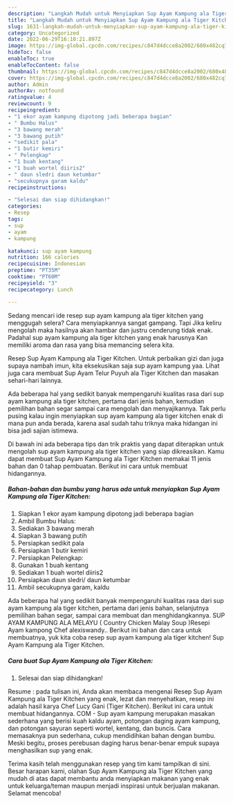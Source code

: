 ```yaml
---
description: "Langkah Mudah untuk Menyiapkan Sup Ayam Kampung ala Tiger Kitchen yang Bisa Manjain Lidah, Buat Buka Puasa Lezat"
title: "Langkah Mudah untuk Menyiapkan Sup Ayam Kampung ala Tiger Kitchen yang Bisa Manjain Lidah, Buat Buka Puasa Lezat"
slug: 1631-langkah-mudah-untuk-menyiapkan-sup-ayam-kampung-ala-tiger-kitchen-yang-bisa-manjain-lidah-buat-buka-puasa-lezat
category: Uncategorized
date: 2022-06-29T16:10:21.897Z
image: https://img-global.cpcdn.com/recipes/c847d4dcce8a2002/680x482cq70/sup-ayam-kampung-ala-tiger-kitchen-foto-resep-utama.jpg
hideToc: false
enableToc: true
enableTocContent: false
thumbnail: https://img-global.cpcdn.com/recipes/c847d4dcce8a2002/680x482cq70/sup-ayam-kampung-ala-tiger-kitchen-foto-resep-utama.jpg
cover: https://img-global.cpcdn.com/recipes/c847d4dcce8a2002/680x482cq70/sup-ayam-kampung-ala-tiger-kitchen-foto-resep-utama.jpg
author: Admin
authorAv: notfound
ratingvalue: 4
reviewcount: 9
recipeingredient:
- "1 ekor ayam kampung dipotong jadi beberapa bagian"
- " Bumbu Halus"
- "3 bawang merah"
- "3 bawang putih"
- "sedikit pala"
- "1 butir kemiri"
- " Pelengkap"
- "1 buah kentang"
- "1 buah wortel diiris2"
- " daun sledri daun ketumbar"
- "secukupnya garam kaldu"
recipeinstructions:

- "Selesai dan siap dihidangkan!"
categories:
- Resep
tags:
- sup
- ayam
- kampung

katakunci: sup ayam kampung 
nutrition: 166 calories
recipecuisine: Indonesian
preptime: "PT35M"
cooktime: "PT60M"
recipeyield: "3"
recipecategory: Lunch

---
```



Sedang mencari ide resep sup ayam kampung ala tiger kitchen yang menggugah selera? Cara menyiapkannya sangat gampang. Tapi Jika keliru mengolah maka hasilnya akan hambar dan justru cenderung tidak enak. Padahal sup ayam kampung ala tiger kitchen yang enak harusnya Kan memiliki aroma dan rasa yang bisa memancing selera kita.


Resep Sup Ayam Kampung ala Tiger Kitchen. Untuk perbaikan gizi dan juga supaya nambah imun, kita eksekusikan saja sup ayam kampung yaa. Lihat juga cara membuat Sup Ayam Telur Puyuh ala Tiger Kitchen dan masakan sehari-hari lainnya.

Ada beberapa hal yang sedikit banyak mempengaruhi kualitas rasa dari sup ayam kampung ala tiger kitchen, pertama dari jenis bahan, kemudian pemilihan bahan segar sampai cara mengolah dan menyajikannya. Tak perlu pusing kalau ingin menyiapkan sup ayam kampung ala tiger kitchen enak di mana pun anda berada, karena asal sudah tahu triknya maka hidangan ini bisa jadi sajian istimewa.


Di bawah ini ada beberapa tips dan trik praktis yang dapat diterapkan untuk mengolah sup ayam kampung ala tiger kitchen yang siap dikreasikan. Kamu dapat membuat Sup Ayam Kampung ala Tiger Kitchen memakai 11 jenis bahan dan 0 tahap pembuatan. Berikut ini cara untuk membuat hidangannya.

<!--inarticleads1-->

##### Bahan-bahan dan bumbu yang harus ada untuk menyiapkan Sup Ayam Kampung ala Tiger Kitchen:

1. Siapkan 1 ekor ayam kampung dipotong jadi beberapa bagian
1. Ambil  Bumbu Halus:
1. Sediakan 3 bawang merah
1. Siapkan 3 bawang putih
1. Persiapkan sedikit pala
1. Persiapkan 1 butir kemiri
1. Persiapkan  Pelengkap:
1. Gunakan 1 buah kentang
1. Sediakan 1 buah wortel diiris2
1. Persiapkan  daun sledri/ daun ketumbar
1. Ambil secukupnya garam, kaldu


Ada beberapa hal yang sedikit banyak mempengaruhi kualitas rasa dari sup ayam kampung ala tiger kitchen, pertama dari jenis bahan, selanjutnya pemilihan bahan segar, sampai cara membuat dan menghidangkannya. SUP AYAM KAMPUNG ALA MELAYU ( Country Chicken Malay Soup )Resepi Ayam kampong Chef alexiswandy.. Berikut ini bahan dan cara untuk membuatnya, yuk kita coba resep sup ayam kampung ala tiger kitchen! Sup Ayam Kampung ala Tiger Kitchen. 

<!--inarticleads2-->

##### Cara buat Sup Ayam Kampung ala Tiger Kitchen:


1. Selesai dan siap dihidangkan!

Resume : pada tulisan ini, Anda akan membaca mengenai Resep Sup Ayam Kampung ala Tiger Kitchen yang enak, lezat dan menyehatkan, resep ini adalah hasil karya Chef Lucy Gani (Tiger Kitchen). Berikut ini cara untuk membuat hidangannya. COM - Sup ayam kampung merupakan masakan sederhana yang berisi kuah kaldu ayam, potongan daging ayam kampung, dan potongan sayuran seperti wortel, kentang, dan buncis. Cara memasaknya pun sederhana, cukup mendidihkan bahan dengan bumbu. Meski begitu, proses perebusan daging harus benar-benar empuk supaya menghasilkan sup yang enak. 

Terima kasih telah menggunakan resep yang tim kami tampilkan di sini. Besar harapan kami, olahan Sup Ayam Kampung ala Tiger Kitchen yang mudah di atas dapat membantu anda menyiapkan makanan yang enak untuk keluarga/teman maupun menjadi inspirasi untuk berjualan makanan. Selamat mencoba!
